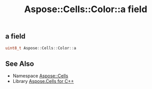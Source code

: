 ﻿---
title: Aspose::Cells::Color::a field
linktitle: a
second_title: Aspose.Cells for C++ API Reference
description: 'How to use a field of Aspose::Cells::Color class in C++.'
type: docs
weight: 100
url: /cpp/aspose.cells/color/a/
---
## a field




```cpp
uint8_t Aspose::Cells::Color::a
```

## See Also

* Namespace [Aspose::Cells](../../)
* Library [Aspose.Cells for C++](../../../)
